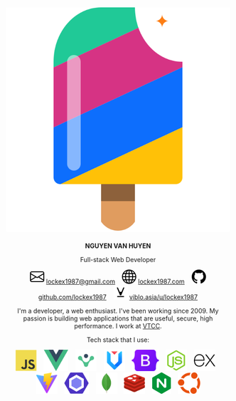 <div align="center">

<h2><img src="images/logo.svg" /></h2>

**NGUYEN VAN HUYEN**

Full-stack Web Developer

<img src="icons/envelope.svg" /> [lockex1987@gmail.com](mailto:lockex1987@gmail.com)&nbsp;&nbsp;&nbsp;
<img src="icons/globe.svg" /> [lockex1987.com](https://lockex1987.com/)&nbsp;&nbsp;&nbsp;
<img src="icons/github.svg" /> [github.com/lockex1987](https://github.com/lockex1987)&nbsp;&nbsp;&nbsp;
<img src="icons/viblo.svg" /> [viblo.asia/u/lockex1987](https://viblo.asia/u/lockex1987)

I'm a developer, a web enthusiast. I've been working since 2009. My passion is building web applications that are useful, secure, high performance. I work at [VTCC](https://vtcc.vn/).

Tech stack that I use:

<img src="technologies/js.svg" height="48" />&nbsp;&nbsp;&nbsp;
<img src="technologies/vue.svg" height="48" />&nbsp;&nbsp;&nbsp;
<img src="technologies/vue-router.png" height="48" />&nbsp;&nbsp;&nbsp;
<img src="technologies/ant_design_vue.svg" height="48" />&nbsp;&nbsp;&nbsp;
<img src="technologies/bootstrap.svg" height="48" />&nbsp;&nbsp;&nbsp;
<img src="technologies/node.js.svg" height="48" />&nbsp;&nbsp;&nbsp;
<img src="technologies/express.svg" height="48" />&nbsp;&nbsp;&nbsp;
<img src="technologies/vite.svg" height="48" />&nbsp;&nbsp;&nbsp;
<img src="technologies/eslint.svg" height="48" />&nbsp;&nbsp;&nbsp;
<img src="technologies/mongodb.svg" height="48" />&nbsp;&nbsp;&nbsp;
<img src="technologies/redis.svg" height="48" />&nbsp;&nbsp;&nbsp;
<img src="technologies/nginx.svg" height="48" />&nbsp;&nbsp;&nbsp;
<img src="technologies/ubuntu.svg" height="48" />

</div>
